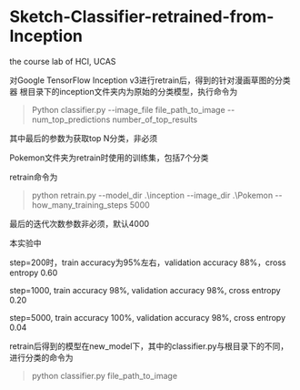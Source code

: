 # Sketch-Classifier-retrained-from-Inception
the course lab of HCI, UCAS

对Google TensorFlow Inception v3进行retrain后，得到的针对漫画草图的分类器
根目录下的inception文件夹内为原始的分类模型，执行命令为
>Python classifier.py --image_file file_path_to_image --num_top_predictions number_of_top_results

其中最后的参数为获取top N分类，非必须

Pokemon文件夹为retrain时使用的训练集，包括7个分类

retrain命令为
>python retrain.py --model_dir .\inception --image_dir .\Pokemon --how_many_training_steps 5000

最后的迭代次数参数非必须，默认4000

本实验中

step=200时，train accuracy为95%左右，validation accuracy 88%，cross entropy 0.60

step=1000, train accuracy 98%, validation accuracy 98%, cross entropy 0.20

step=5000, train accuracy 100%, validation accuracy 98%, cross entropy 0.04

retrain后得到的模型在new_model下，其中的classifier.py与根目录下的不同，进行分类的命令为
>python classifier.py file_path_to_image

